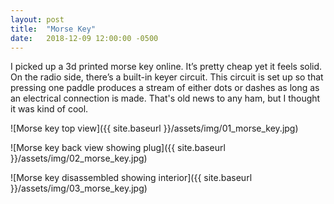 ```yaml
---
layout: post
title:  "Morse Key"
date:   2018-12-09 12:00:00 -0500
---
```


I picked up a 3d printed morse key online.
It’s pretty cheap yet it feels solid.
On the radio side, there’s a built-in keyer circuit.
This circuit is set up so that pressing one paddle produces a stream of either dots or dashes as long as an electrical connection is made.
That's old news to any ham, but I thought it was kind of cool.

![Morse key top view]({{ site.baseurl }}/assets/img/01_morse_key.jpg)

![Morse key back view showing plug]({{ site.baseurl }}/assets/img/02_morse_key.jpg)

![Morse key disassembled showing interior]({{ site.baseurl }}/assets/img/03_morse_key.jpg)

